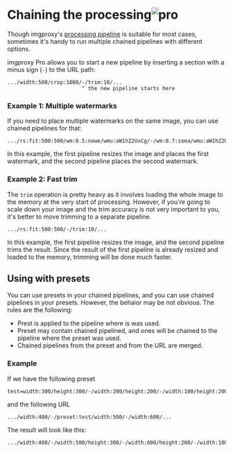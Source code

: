 # Chaining the processing![pro](/assets/pro.svg)

Though imgproxy's [processing pipeline](about_processing_pipeline.md) is suitable for most cases, sometimes it's handy to run multiple chained pipelines with different options.

imgproxy Pro allows you to start a new pipeline by inserting a section with a minus sign (`-`) to the URL path:

```
.../width:500/crop:1000/-/trim:10/...
                        ^ the new pipeline starts here
```

### Example 1: Multiple watermarks

If you need to place multiple watermarks on the same image, you can use chained pipelines for that:

```
.../rs:fit:500:500/wm:0.5:nowe/wmu:aW1hZ2UxCg/-/wm:0.7:soea/wmu:aW1hZ2UyCg/...
```

In this example, the first pipeline resizes the image and places the first watermark, and the second pipeline places the second watermark.

### Example 2: Fast trim

The `trim` operation is pretty heavy as it involves loading the whole image to the memory at the very start of processing. However, if you're going to scale down your image and the trim accuracy is not very important to you, it's better to move trimming to a separate pipeline.

```
.../rs:fit:500:500/-/trim:10/...
```

In this example, the first pipeline resizes the image, and the second pipeline trims the result. Since the result of the first pipeline is already resized and loaded to the memory, trimming will be done much faster.

## Using with presets

You can use presets in your chained pipelines, and you can use chained pipelines in your presets. However, the behaior may be not obvious. The rules are the following:

* Prest is applied to the pipeline where is was used.
* Preset may contain chained pipelined, and ones will be chained to the pipeline where the preset was used.
* Chained pipelines from the preset and from the URL are merged.

### Example

If we have the following preset

```
test=width:300/height:300/-/width:200/height:200/-/width:100/height:200
```

and the following URL

```
.../width:400/-/preset:test/width:500/-/width:600/...
```

The result will look like this:

```
.../width:400/-/width:500/height:300/-/width:600/height:200/-/width:100/height:200/...
```
